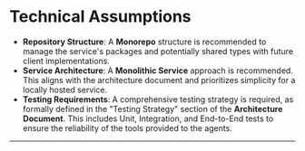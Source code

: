 # Technical Assumptions

* **Repository Structure**: A **Monorepo** structure is recommended to manage the service's packages and potentially shared types with future client implementations.
* **Service Architecture**: A **Monolithic Service** approach is recommended. This aligns with the architecture document and prioritizes simplicity for a locally hosted service.
* **Testing Requirements**: A comprehensive testing strategy is required, as formally defined in the "Testing Strategy" section of the **Architecture Document**. This includes Unit, Integration, and End-to-End tests to ensure the reliability of the tools provided to the agents.

---
